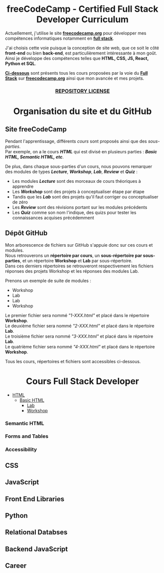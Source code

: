 <h1 align="center">freeCodeCamp - Certified Full Stack Developer Curriculum</h1>

Actuellement, j'utilise le site **[freecodecamp.org](https://www.freecodecamp.org/)** pour développer mes compétences informatiques notamment en **[full stack](https://www.freecodecamp.org/learn/full-stack-developer/)**.

J'ai choisis cette voie puisque la conception de site web, que ce soit le côté **front-end** ou bien **back-end**, est particulièrement intéressante à mon goût. Ainsi je développe des compétences telles que **HTML, CSS, JS, React, Python et SQL**.

**[Ci-dessous](https://github.com/Alexandre-JAMROZ/freeCodeCamp-full-stack-developer/edit/main/README.md#cours-full-stack-developer)** sont présents tous les cours proposées par la voie du **[Full Stack](https://www.freecodecamp.org/learn/full-stack-developer/)** sur **[freecodecamp.org](https://www.freecodecamp.org/)** ainsi que mon avancée et mes projets.

<h3 align="center"><a href="https://github.com/Alexandre-JAMROZ/freeCodeCamp-full-stack-developer/blob/main/LICENSE">REPOSITORY LICENSE</a></h3>

<h1 align="center">Organisation du site et du GitHub</h1>

## Site freeCodeCamp
Pendant l'apprentissage, différents *cours* sont proposés ainsi que des *sous-parties*.  
Par exemple, on a le cours ***HTML*** qui est divisé en plusieurs parties : ***Basic HTML, Semantic HTML, etc***.

De plus, dans chaque sous-parties d'un cours, nous pouvons remarquer des modules de types ***Lecture***, ***Workshop***, ***Lab***, ***Review*** et ***Quiz*** :
- Les modules ***Lecture*** sont des morceaux de cours théoriques à apprendre
- Les ***Workshop*** sont des projets à conceptualiser étape par étape
- Tandis que les ***Lab*** sont des projets qu'il faut corriger ou conceptualiser de zéro
- Les ***Review*** sont des révisions portant sur les modules précédents
- Les ***Quiz*** comme son nom l'indique, des quizs pour tester les connaissances acquises précédemment

## Dépôt GitHub
Mon arborescence de fichiers sur GitHub s'appuie donc sur ces cours et modules.  
Nous retrouverons un **répertoire par cours**, un **sous-répertoire par sous-parties**, et un répertoire **Workshop** et **Lab** par sous-répertoire.  
Dans ces derniers répertoires se retrouveront respectivement les fichiers réponses des projets Workshop et les réponses des modules Lab.

Prenons un exemple de suite de modules :
- Workshop
- Lab
- Lab
- Workshop

Le premier fichier sera nommé *"1-XXX.html"* et placé dans le répertoire **Workshop**.  
Le deuxième fichier sera nommé *"2-XXX.html"* et placé dans le répertoire **Lab**.  
Le troisième fichier sera nommé *"3-XXX.html"* et placé dans le répertoire **Lab**.  
Le quatrième fichier sera nommé *"4-XXX.html"* et placé dans le répertoire **Workshop**.  

Tous les cours, répertoires et fichiers sont accessibles ci-dessous.

<h1 align="center">Cours Full Stack Developer</h1>

- [HTML](HTML/BasicHTML)
  - [Basic HTML](HTML/BasicHTML)
    - [Lab](HTML/BasicHTML/Lab)
    - [Workshop](HTML/BasicHTML/Workshop)


### Semantic HTML

### Forms and Tables

### Accessibility

## CSS



## JavaScript



## Front End Libraries



## Python



## Relational Databses



## Backend JavaScript



## Career

